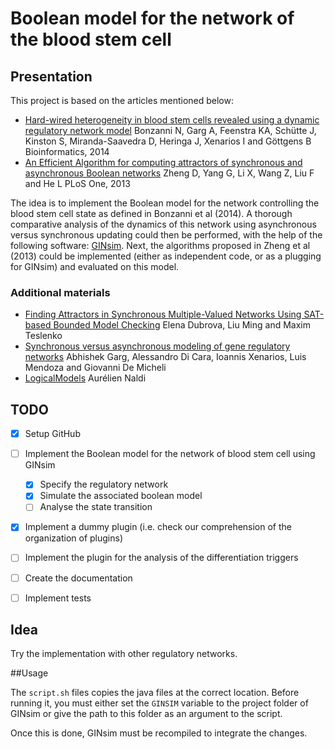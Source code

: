 # Boolean model for the network of the blood stem cell


## Presentation

This project is based on the articles mentioned below:

- [Hard-wired heterogeneity in blood stem cells revealed using a dynamic regulatory network model](http://bioinformatics.oxfordjournals.org/content/29/13/i80.long)
  Bonzanni N, Garg A, Feenstra KA, Schütte J, Kinston S, Miranda-Saavedra D, Heringa J, Xenarios I and Göttgens B
  Bioinformatics, 2014
- [An Efficient Algorithm for computing attractors of synchronous and asynchronous Boolean networks](http://www.plosone.org/article/info%3Adoi%2F10.1371%2Fjournal.pone.0060593)
  Zheng D, Yang G, Li X, Wang Z, Liu F and He L
  PLoS One, 2013

The idea is to implement the Boolean model for the network controlling the blood
stem cell state as defined in Bonzanni et al (2014). A thorough comparative
analysis of the dynamics of this network using asynchronous versus synchronous
updating could then be performed, with the help of the following software:
[GINsim](http://ginsim.org). Next, the algorithms proposed in Zheng et al (2013)
could be implemented (either as independent code, or as a plugging for GINsim)
and evaluated on this model.

### Additional materials
- [Finding Attractors in Synchronous Multiple-Valued Networks Using SAT-based Bounded Model Checking](http://ieeexplore.ieee.org/xpls/abs_all.jsp?arnumber=5489232)
  Elena Dubrova, Liu Ming and Maxim Teslenko
- [Synchronous versus asynchronous modeling of gene regulatory networks](http://bioinformatics.oxfordjournals.org/content/24/17/1917.long)
  Abhishek Garg, Alessandro Di Cara, Ioannis Xenarios, Luis Mendoza and Giovanni De Micheli
- [LogicalModels](https://github.com/colomoto/logicalmodel)
  Aurélien Naldi

## TODO

- [x] Setup GitHub
- [ ] Implement the Boolean model for the network of blood stem cell using GINsim
  - [x] Specify the regulatory network
  - [x] Simulate the associated boolean model
  - [ ] Analyse the state transition
- [x] Implement a dummy plugin (i.e. check our comprehension of the organization of plugins)
- [ ] Implement the plugin for the analysis of the differentiation triggers
- [ ] Create the documentation
- [ ] Implement tests


## Idea

Try the implementation with other regulatory networks.


##Usage

The `script.sh` files copies the java files at the correct location. Before running it, you must either 
set the `GINSIM` variable to the project folder of GINsim or give the path to this folder as an argument
to the script.

Once this is done, GINsim must be recompiled to integrate the changes.

